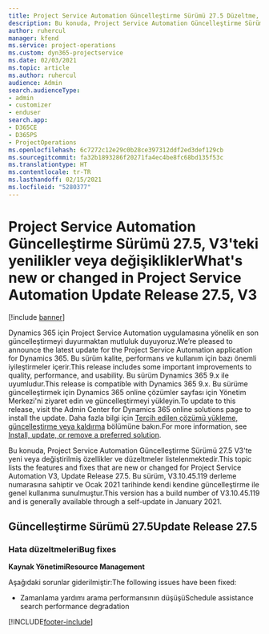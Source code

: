 ```yaml
---
title: Project Service Automation Güncelleştirme Sürümü 27.5 Düzeltme, V3'teki yenilikler veya değişiklikler
description: Bu konuda, Project Service Automation Güncelleştirme Sürümü 27.5 Düzeltme, V3'te yeni veya değiştirilmiş özellikler ve düzeltmeler listelenmektedir.
author: ruhercul
manager: kfend
ms.service: project-operations
ms.custom: dyn365-projectservice
ms.date: 02/03/2021
ms.topic: article
ms.author: ruhercul
audience: Admin
search.audienceType:
- admin
- customizer
- enduser
search.app:
- D365CE
- D365PS
- ProjectOperations
ms.openlocfilehash: 6c7272c12e29c0b28ce397312ddf2ed3def129cb
ms.sourcegitcommit: fa32b1893286f20271fa4ec4be8fc68bd135f53c
ms.translationtype: HT
ms.contentlocale: tr-TR
ms.lasthandoff: 02/15/2021
ms.locfileid: "5280377"
---
```

# <a name="whats-new-or-changed-in-project-service-automation-update-release-275-v3"></a><span data-ttu-id="3caa5-103">Project Service Automation Güncelleştirme Sürümü 27.5, V3'teki yenilikler veya değişiklikler</span><span class="sxs-lookup"><span data-stu-id="3caa5-103">What's new or changed in Project Service Automation Update Release 27.5, V3</span></span>

[!include [banner](../includes/psa-now-project-operations.md)]

<span data-ttu-id="3caa5-104">Dynamics 365 için Project Service Automation uygulamasına yönelik en son güncelleştirmeyi duyurmaktan mutluluk duyuyoruz.</span><span class="sxs-lookup"><span data-stu-id="3caa5-104">We’re pleased to announce the latest update for the Project Service Automation application for Dynamics 365.</span></span> <span data-ttu-id="3caa5-105">Bu sürüm kalite, performans ve kullanım için bazı önemli iyileştirmeler içerir.</span><span class="sxs-lookup"><span data-stu-id="3caa5-105">This release includes some important improvements to quality, performance, and usability.</span></span> <span data-ttu-id="3caa5-106">Bu sürüm Dynamics 365 9.x ile uyumludur.</span><span class="sxs-lookup"><span data-stu-id="3caa5-106">This release is compatible with Dynamics 365 9.x.</span></span> <span data-ttu-id="3caa5-107">Bu sürüme güncelleştirmek için Dynamics 365 online çözümler sayfası için Yönetim Merkezi'ni ziyaret edin ve güncelleştirmeyi yükleyin.</span><span class="sxs-lookup"><span data-stu-id="3caa5-107">To update to this release, visit the Admin Center for Dynamics 365 online solutions page to install the update.</span></span> <span data-ttu-id="3caa5-108">Daha fazla bilgi için [Tercih edilen çözümü yükleme, güncelleştirme veya kaldırma](https://docs.microsoft.com/power-platform/admin/install-remove-preferred-solution) bölümüne bakın.</span><span class="sxs-lookup"><span data-stu-id="3caa5-108">For more information, see [Install, update, or remove a preferred solution](https://docs.microsoft.com/power-platform/admin/install-remove-preferred-solution).</span></span>

<span data-ttu-id="3caa5-109">Bu konuda, Project Service Automation Güncelleştirme Sürümü 27.5 V3'te yeni veya değiştirilmiş özellikler ve düzeltmeler listelenmektedir.</span><span class="sxs-lookup"><span data-stu-id="3caa5-109">This topic lists the features and fixes that are new or changed for Project Service Automation V3, Update Release 27.5.</span></span> <span data-ttu-id="3caa5-110">Bu sürüm, V3.10.45.119 derleme numarasına sahiptir ve Ocak 2021 tarihinde kendi kendine güncelleştirme ile genel kullanıma sunulmuştur.</span><span class="sxs-lookup"><span data-stu-id="3caa5-110">This version has a build number of V3.10.45.119 and is generally available through a self-update in January 2021.</span></span>

## <a name="update-release-275"></a><span data-ttu-id="3caa5-111">Güncelleştirme Sürümü 27.5</span><span class="sxs-lookup"><span data-stu-id="3caa5-111">Update Release 27.5</span></span>

### <a name="bug-fixes"></a><span data-ttu-id="3caa5-112">Hata düzeltmeleri</span><span class="sxs-lookup"><span data-stu-id="3caa5-112">Bug fixes</span></span>


<span data-ttu-id="3caa5-113">**Kaynak Yönetimi**</span><span class="sxs-lookup"><span data-stu-id="3caa5-113">**Resource Management**</span></span>

<span data-ttu-id="3caa5-114">Aşağıdaki sorunlar giderilmiştir:</span><span class="sxs-lookup"><span data-stu-id="3caa5-114">The following issues have been fixed:</span></span>

- <span data-ttu-id="3caa5-115">Zamanlama yardımı arama performansının düşüşü</span><span class="sxs-lookup"><span data-stu-id="3caa5-115">Schedule assistance search performance degradation</span></span>


[!INCLUDE[footer-include](../includes/footer-banner.md)]